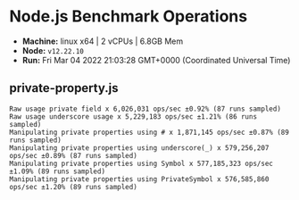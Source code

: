 # Node.js Benchmark Operations

* __Machine:__ linux x64 | 2 vCPUs | 6.8GB Mem
* __Node:__ `v12.22.10`
* __Run:__ Fri Mar 04 2022 21:03:28 GMT+0000 (Coordinated Universal Time)

## private-property.js
```
Raw usage private field x 6,026,031 ops/sec ±0.92% (87 runs sampled)
Raw usage underscore usage x 5,229,183 ops/sec ±1.21% (86 runs sampled)
Manipulating private properties using # x 1,871,145 ops/sec ±0.87% (89 runs sampled)
Manipulating private properties using underscore(_) x 579,256,207 ops/sec ±0.89% (87 runs sampled)
Manipulating private properties using Symbol x 577,185,323 ops/sec ±1.09% (89 runs sampled)
Manipulating private properties using PrivateSymbol x 576,585,860 ops/sec ±1.20% (89 runs sampled)
```
